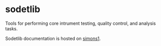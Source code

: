 # sodetlib
Tools for performing core intrument testing, quality control, and analysis tasks. 

Sodetlib documentation is hosted on [simons1](https://simons1.princeton.edu/docs/sodetlib/).
